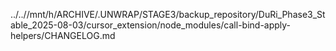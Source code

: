 ../..//mnt/h/ARCHIVE/.UNWRAP/STAGE3/backup_repository/DuRi_Phase3_Stable_2025-08-03/cursor_extension/node_modules/call-bind-apply-helpers/CHANGELOG.md